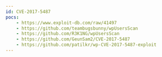 ```yaml
---
id: CVE-2017-5487
pocs: 
    - https://www.exploit-db.com/raw/41497
    - https://github.com/teambugsbunny/wpUsersScan
    - https://github.com/R3K1NG/wpUsersScan
    - https://github.com/GeunSam2/CVE-2017-5487
    - https://github.com/patilkr/wp-CVE-2017-5487-exploit
---
```

